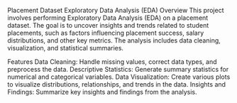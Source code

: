Placement Dataset Exploratory Data Analysis (EDA)
Overview
This project involves performing Exploratory Data Analysis (EDA) on a placement dataset. The goal is to uncover insights and trends related to student placements, such as factors influencing placement success, salary distributions, and other key metrics. The analysis includes data cleaning, visualization, and statistical summaries.

Features
Data Cleaning: Handle missing values, correct data types, and preprocess the data.
Descriptive Statistics: Generate summary statistics for numerical and categorical variables.
Data Visualization: Create various plots to visualize distributions, relationships, and trends in the data.
Insights and Findings: Summarize key insights and findings from the analysis.
